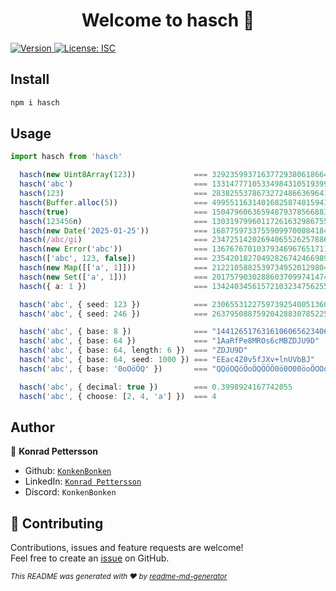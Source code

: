 <h1 align="center">Welcome to hasch 👋</h1>
<p>
  <a href="https://www.npmjs.com/package/hasch" target="_blank">
    <img alt="Version" src="https://img.shields.io/npm/v/hasch.svg">
  </a>
  <a href="#" target="_blank">
    <img alt="License: ISC" src="https://img.shields.io/badge/License-ISC-yellow.svg" />
  </a>
</p>

## Install

```sh
npm i hasch
```

## Usage

```ts
import hasch from 'hasch'

  hasch(new Uint8Array(123))             === 329235993716377293806186649522918669518n
  hasch('abc')                           === 133147771053349843105193998924167742055n
  hasch(123)                             === 283825537867327248663696416593378114023n
  hasch(Buffer.alloc(5))                 === 49955116314016825874015941403329333188n
  hasch(true)                            === 150479606365948793785668837958725443536n
  hasch(123456n)                         === 130319799601172616329867553786126566458n
  hasch(new Date('2025-01-25'))          === 168775973375590997000841845937227583553n
  hasch(/abc/gi)                         === 234725142026940655262578860774808203504n
  hasch(new Error('abc'))                === 136767670103793469676517112123264489677n
  hasch(['abc', 123, false])             === 235420182704928267424669892444899362043n
  hasch(new Map([['a', 1]]))             === 2122105882539734952012980404045259426n
  hasch(new Set(['a', 1]))               === 201757903028860370997414747585367718303n
  hasch({ a: 1 })                        === 134240345615721032347562557264699527929n

  hasch('abc', { seed: 123 })            === 230655312275973925400513608974157726309n
  hasch('abc', { seed: 246 })            === 26379508875920428830785225613316203014n

  hasch('abc', { base: 8 })              === "1441265176316106065623406146045754755701147"
  hasch('abc', { base: 64 })             === "1AaRfPe8MROs6cMBZDJU9D"
  hasch('abc', { base: 64, length: 6 })  === "ZDJU9D"
  hasch('abc', { base: 64, seed: 1000 }) === "EEac4Z0v5fJXv+lnUVbBJ"
  hasch('abc', { base: '0oOöÖQ' })       === "QQöOQöÖoÖQÖÖÖ0ö0O00öoÖOOoQoo00oÖQöOÖ0öÖ0QoO0öÖQQQ"

  hasch('abc', { decimal: true })        === 0.3998924167742055
  hasch('abc', { choose: [2, 4, 'a'] })  === 4
```

## Author

👤 **Konrad Pettersson**

- Github: [`KonkenBonken`](https://github.com/KonkenBonken)
- LinkedIn: [`Konrad Pettersson`](https://linkedin.com/in/konrad-pettersson)
- Discord: `KonkenBonken`

## 🤝 Contributing

Contributions, issues and feature requests are welcome!<br />Feel free to create an [issue](https://github.com/KonkenBonken/hasch/issues) on GitHub.

<sub>_This README was generated with ❤️ by [readme-md-generator](https://github.com/kefranabg/readme-md-generator)_</sub>
